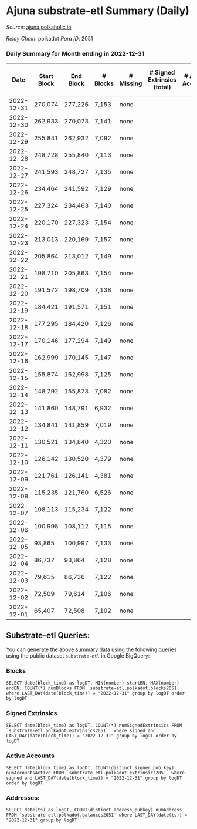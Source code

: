 # Ajuna substrate-etl Summary (Daily)

_Source_: [ajuna.polkaholic.io](https://ajuna.polkaholic.io)

*Relay Chain*: polkadot
*Para ID*: 2051



### Daily Summary for Month ending in 2022-12-31


| Date | Start Block | End Block | # Blocks | # Missing | # Signed Extrinsics (total) | # Active Accounts | # Addresses with Balances | # Events | # Transfers | # XCM Transfers In | # XCM Transfers Out |
| ---- | ----------- | --------- | -------- | --------- | --------------------------- | ----------------- | ------------------------- | -------- | ----------- | ------------------ | ------------------- |
| 2022-12-31 | 270,074 | 277,226 | 7,153 | none  |  |  |  | 14,310 |   |   |   |
| 2022-12-30 | 262,933 | 270,073 | 7,141 | none  |  |  |  | 14,286 |   |   |   |
| 2022-12-29 | 255,841 | 262,932 | 7,092 | none  |  |  |  | 14,188 |   |   |   |
| 2022-12-28 | 248,728 | 255,840 | 7,113 | none  |  |  |  | 14,233 |   |   |   |
| 2022-12-27 | 241,593 | 248,727 | 7,135 | none  |  |  |  | 14,274 |   |   |   |
| 2022-12-26 | 234,464 | 241,592 | 7,129 | none  |  |  |  | 14,262 |   |   |   |
| 2022-12-25 | 227,324 | 234,463 | 7,140 | none  |  |  |  | 14,284 |   |   |   |
| 2022-12-24 | 220,170 | 227,323 | 7,154 | none  |  |  |  | 14,312 |   |   |   |
| 2022-12-23 | 213,013 | 220,169 | 7,157 | none  |  |  |  | 14,318 |   |   |   |
| 2022-12-22 | 205,864 | 213,012 | 7,149 | none  |  |  |  | 14,302 |   |   |   |
| 2022-12-21 | 198,710 | 205,863 | 7,154 | none  |  |  |  | 14,315 |   |   |   |
| 2022-12-20 | 191,572 | 198,709 | 7,138 | none  |  |  |  | 14,280 |   |   |   |
| 2022-12-19 | 184,421 | 191,571 | 7,151 | none  |  |  |  | 14,306 |   |   |   |
| 2022-12-18 | 177,295 | 184,420 | 7,126 | none  |  |  |  | 14,256 |   |   |   |
| 2022-12-17 | 170,146 | 177,294 | 7,149 | none  |  |  |  | 14,302 |   |   |   |
| 2022-12-16 | 162,999 | 170,145 | 7,147 | none  |  |  |  | 14,298 |   |   |   |
| 2022-12-15 | 155,874 | 162,998 | 7,125 | none  |  |  |  | 14,254 |   |   |   |
| 2022-12-14 | 148,792 | 155,873 | 7,082 | none  |  |  |  | 14,171 |   |   |   |
| 2022-12-13 | 141,860 | 148,791 | 6,932 | none  |  |  |  | 13,868 |   |   |   |
| 2022-12-12 | 134,841 | 141,859 | 7,019 | none  |  |  |  | 14,042 |   |   |   |
| 2022-12-11 | 130,521 | 134,840 | 4,320 | none  |  |  |  | 8,642 |   |   |   |
| 2022-12-10 | 126,142 | 130,520 | 4,379 | none  |  |  |  | 8,760 |   |   |   |
| 2022-12-09 | 121,761 | 126,141 | 4,381 | none  |  |  |  | 8,765 |   |   |   |
| 2022-12-08 | 115,235 | 121,760 | 6,526 | none  |  |  |  | 13,055 |   |   |   |
| 2022-12-07 | 108,113 | 115,234 | 7,122 | none  |  |  |  | 14,248 |   |   |   |
| 2022-12-06 | 100,998 | 108,112 | 7,115 | none  |  |  |  | 14,234 |   |   |   |
| 2022-12-05 | 93,865 | 100,997 | 7,133 | none  |  |  |  | 14,273 |   |   |   |
| 2022-12-04 | 86,737 | 93,864 | 7,128 | none  |  |  |  | 14,260 |   |   |   |
| 2022-12-03 | 79,615 | 86,736 | 7,122 | none  |  |  |  | 14,248 |   |   |   |
| 2022-12-02 | 72,509 | 79,614 | 7,106 | none  |  |  |  | 14,216 |   |   |   |
| 2022-12-01 | 65,407 | 72,508 | 7,102 | none  |  |  |  | 14,208 |   |   |   |

## Substrate-etl Queries:
You can generate the above summary data using the following queries using the public dataset `substrate-etl` in Google BigQuery:


### Blocks
```
SELECT date(block_time) as logDT, MIN(number) startBN, MAX(number) endBN, COUNT(*) numBlocks FROM `substrate-etl.polkadot.blocks2051`  where LAST_DAY(date(block_time)) = "2022-12-31" group by logDT order by logDT
```


### Signed Extrinsics
```
SELECT date(block_time) as logDT, COUNT(*) numSignedExtrinsics FROM `substrate-etl.polkadot.extrinsics2051`  where signed and LAST_DAY(date(block_time)) = "2022-12-31" group by logDT order by logDT
```


### Active Accounts
```
SELECT date(block_time) as logDT, COUNT(distinct signer_pub_key) numAccountsActive FROM `substrate-etl.polkadot.extrinsics2051` where signed and LAST_DAY(date(block_time)) = "2022-12-31" group by logDT order by logDT
```


### Addresses:
```
SELECT date(ts) as logDT, COUNT(distinct address_pubkey) numAddress FROM `substrate-etl.polkadot.balances2051` where LAST_DAY(date(ts)) = "2022-12-31" group by logDT```

